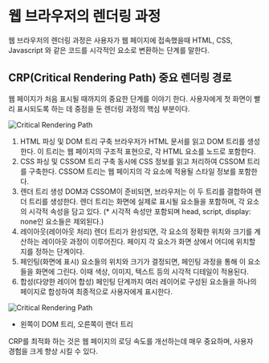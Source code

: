 # 웹 브라우저의 렌더링 과정

웹 브라우저의 렌더링 과정은 사용자가 웹 페이지에 접속했을때 HTML, CSS, Javascript 와 같은 코드를 시각적인 요소로 변환하는 단계를 말한다.

## CRP(Critical Rendering Path) 중요 렌더링 경로

웹 페이지가 처음 표시될 때까지의 중요한 단계를 이야기 한다. 사용자에게 첫 화면이 빨리 표시되도록 하는 데 중점을 둔 렌더링 과정의 핵심 부분이다. 

![Critical Rendering Path](https://raw.githubusercontent.com/devvara/support-repo/media/images/log/web-api/browser-rendering.png)


1. HTML 파싱 및 DOM 트리 구축
   브라우저가 HTML 문서를 읽고 DOM 트리를 생성한다. 이 트리는 웹 페이지의 구조적 표현으로, 각 HTML 요소를 노드로 포함한다.
2. CSS 파싱 및 CSSOM 트리 구축
   동시에 CSS 정보를 읽고 처리하여 CSSOM 트리를 구축한다. CSSOM 트리는 웹 페이지의 각 요소에 적용될 스타일 정보를 포함한다.
3. 렌더 트리 생성
   DOM과 CSSOM이 준비되면, 브라우저는 이 두 트리를 결합하여 렌더 트리를 생성한다. 렌더 트리는 화면에 실제로 표시될 요소들을 포함하며, 각 요소의 시각적 속성을 담고 있다.
   (* 시각적 속성만 포함되며 head, script, display: none인 요소들은 제외된다.)
4. 레이아웃(레이아웃 처리)
   렌더 트리가 완성되면, 각 요소의 정확한 위치와 크기를 계산하는 레이아웃 과정이 이루어진다. 페이지 각 요소가 화면 상에서 어디에 위치할지를 정하는 단계이다.
5. 페인팅(화면에 표시)
   요소들의 위치와 크기가 결정되면, 페인팅 과정을 통해 이 요소들을 화면에 그린다. 이때 색상, 이미지, 텍스트 등의 시각적 디테일이 적용된다.
6. 합성(다양한 레이어 합성)
   페인팅 단계까지 여러 레이어로 구성된 요소들을 하나의 페이지로 합성하여 최종적으로 사용자에게 표시한다.

![Critical Rendering Path](https://raw.githubusercontent.com/devvara/support-repo/media/images/log/web-api/browser-rendering-layout.png)

- 왼쪽이 DOM 트리, 오른쪽이 랜더 트리

CRP를 최적화 하는 것은 웹 페이지의 로딩 속도를 개선하는데 매우 중요하며, 사용자 경험을 크게 향상 시킬 수 있다. 